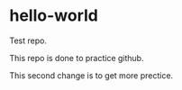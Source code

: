 # hello-world
Test repo.

This repo is done to practice github.

This second change is to get more prectice.
